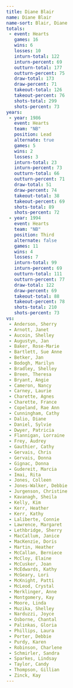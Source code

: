 ```yaml
---
title: Diane Blair
name: Diane Blair
name-sort: Blair, Diane
totals:
 - event: Hearts
   games: 16
   wins: 6
   losses: 10
   inturn-total: 122
   inturn-percent: 69
   outturn-total: 177
   outturn-percent: 75
   draw-total: 173
   draw-percent: 71
   takeout-total: 126
   takeout-percent: 76
   shots-total: 299
   shots-percent: 73
years:
 - year: 1986
   event: Hearts
   team: "NB"
   position: Lead
   alternate: true
   games: 5
   wins: 2
   losses: 3
   inturn-total: 23
   inturn-percent: 73
   outturn-total: 66
   outturn-percent: 71
   draw-total: 51
   draw-percent: 74
   takeout-total: 38
   takeout-percent: 69
   shots-total: 89
   shots-percent: 72
 - year: 1994
   event: Hearts
   team: "NB"
   position: Third
   alternate: false
   games: 11
   wins: 4
   losses: 7
   inturn-total: 99
   inturn-percent: 69
   outturn-total: 111
   outturn-percent: 77
   draw-total: 122
   draw-percent: 69
   takeout-total: 88
   takeout-percent: 78
   shots-total: 210
   shots-percent: 73
vs:
 - Anderson, Sherry
 - Arnott, Janet
 - Aucoin, Shelley
 - Augustyn, Jan
 - Baker, Rose-Marie
 - Bartlett, Sue Anne
 - Betker, Jan
 - Bodogh, Marilyn
 - Bradley, Shelley
 - Breen, Theresa
 - Bryant, Angie
 - Cameron, Nancy
 - Carney, Laurie
 - Charette, Agnes
 - Charette, France
 - Copeland, Rae Ann
 - Cunningham, Cathy
 - Dalio, Diane
 - Daniel, Sylvie
 - Dwyer, Patricia
 - Flannigan, Lorraine
 - Frey, Audrey
 - Gauthier, Cathy
 - Gervais, Chris
 - Gervais, Donna
 - Gignac, Donna
 - Gudereit, Marcia
 - Imai, Rita
 - Jones, Colleen
 - Jones-Walker, Debbie
 - Jurgenson, Christine
 - Kavanagh, Sheila
 - Kelly, Kim
 - Kerr, Heather
 - Kerr, Kathy
 - Laliberte, Connie
 - Lawrence, Margaret
 - Lethbridge, Sherry
 - MacCallum, Janice
 - MacKenzie, Doris
 - Martin, Heather
 - McCallan, Berniece
 - McCloy, Elaine
 - McCusker, Joan
 - McEdwards, Kathy
 - McGeary, Lori
 - McKnight, Patti
 - McLeod, Crystal
 - Merklinger, Anne
 - Montgomery, Kay
 - Moore, Linda
 - Muzika, Shelley
 - Narduzzi, Joyce
 - Osborne, Chantal
 - Palinkas, Gloria
 - Phillips, Laura
 - Porter, Debbie
 - Purdy, Karen
 - Robinson, Charlene
 - Schmirler, Sandra
 - Sparkes, Lindsay
 - Taylor, Candy
 - Thompson, Gillian
 - Zinck, Kay
---
```

